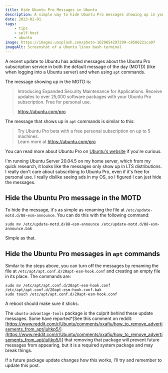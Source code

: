 ```yaml
---
title: Hide Ubuntu Pro Messages in Ubuntu
description: A simple way to hide Ubuntu Pro messages showing up in your Ubuntu system.
date: 2023-02-01
tags:
    - tips
    - self-host
    - ubuntu
image: https://images.unsplash.com/photo-1629654297299-c8506221ca97
imageAlt: Screenshot of a Ubuntu linux bash terminal
---
```


A recent update to Ubuntu has added messages about the Ubuntu Pro subscription service in both the default message of the day (MOTD) (like when logging into a Ubuntu server) and when using `apt` commands. 

The message showing up in the MOTD is:

> Introducing Expanded Security Maintenance for Applications.
> Receive updates to over 25,000 software packages with your
> Ubuntu Pro subscription. Free for personal use.
>   
> https://ubuntu.com/pro

The message that shows up in `apt` commands is similar to this:

> Try Ubuntu Pro beta with a free personal subscription on up to 5 machines.  
> Learn more at https://ubuntu.com/pro

You can read more about Ubuntu Pro on [Ubuntu's website](https://ubuntu.com/pro) if you're curious.

I'm running Ubuntu Server 20.04.5 on my home server, which from my quick research, it looks like the messages only show up in LTS distributions. I really don't care about subscribing to Ubuntu Pro, even if it's free for personal use. I really dislike seeing ads in my OS, so I figured I can just hide the messages.

## Hide the Ubuntu Pro message in the MOTD
To hide the message, it's as simple as renaming the file at `/etc/update-motd.d/88-esm-announce`. You can do this with the following command:

```
sudo mv /etc/update-motd.d/88-esm-announce /etc/update-motd.d/88-esm-announce.bak
```
Simple as that. 

## Hide the Ubuntu Pro messages in `apt` commands
Similar to the steps above, you can turn off the messages by renaming the file at `/etc/apt/apt.conf.d/20apt-esm-hook.conf` and creating an empty file in its place. The commands are:

```
sudo mv /etc/apt/apt.conf.d/20apt-esm-hook.conf /etc/apt/apt.conf.d/20apt-esm-hook.conf.bak
sudo touch /etc/apt/apt.conf.d/20apt-esm-hook.conf
```
A reboot should make sure it sticks.

The `ubuntu-advantage-tools` package is the culprit behind these update messages. Some have reported^[See this comment on reddit: [https://www.reddit.com/r/Ubuntu/comments/xxafiu/how_to_remove_advertisements_from_apt/iultkp5/](https://www.reddit.com/r/Ubuntu/comments/xxafiu/how_to_remove_advertisements_from_apt/iultkp5/)] that removing that package will prevent future messages from appearing, but it is a required system package and may break things.

If a future package update changes how this works, I'll try and remember to update this post.
